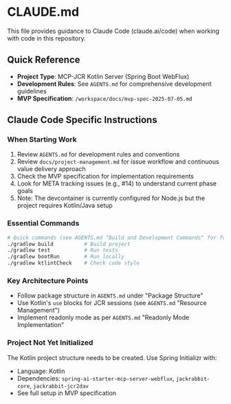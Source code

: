 # CLAUDE.md

This file provides guidance to Claude Code (claude.ai/code) when working with code in this repository.

## Quick Reference

- **Project Type**: MCP-JCR Kotlin Server (Spring Boot WebFlux)
- **Development Rules**: See `AGENTS.md` for comprehensive development guidelines
- **MVP Specification**: `/workspace/docs/mvp-spec-2025-07-05.md`

## Claude Code Specific Instructions

### When Starting Work
1. Review `AGENTS.md` for development rules and conventions
2. Review `docs/project-management.md` for issue workflow and continuous value delivery approach
3. Check the MVP specification for implementation requirements
4. Look for META tracking issues (e.g., #14) to understand current phase goals
5. Note: The devcontainer is currently configured for Node.js but the project requires Kotlin/Java setup

### Essential Commands
```bash
# Quick commands (see AGENTS.md "Build and Development Commands" for full list)
./gradlew build          # Build project
./gradlew test           # Run tests
./gradlew bootRun        # Run locally
./gradlew ktlintCheck    # Check code style
```

### Key Architecture Points
- Follow package structure in `AGENTS.md` under "Package Structure"
- Use Kotlin's `use` blocks for JCR sessions (see `AGENTS.md` "Resource Management")
- Implement readonly mode as per `AGENTS.md` "Readonly Mode Implementation"

### Project Not Yet Initialized
The Kotlin project structure needs to be created. Use Spring Initializr with:
- Language: Kotlin
- Dependencies: `spring-ai-starter-mcp-server-webflux`, `jackrabbit-core`, `jackrabbit-jcr2dav`
- See full setup in MVP specification